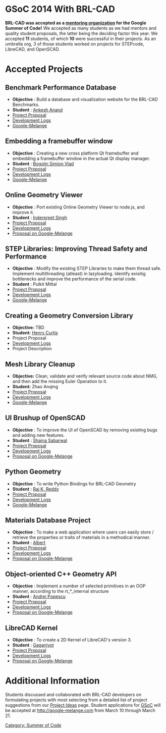 # GSoC 2014 With BRL-CAD

**BRL-CAD was accepted as a [mentoring
organization](http://www.google-melange.com/) for the Google Summer of
Code!** We accepted as many students as we had mentors and quality
student proposals, the latter being the deciding factor this year. We
accepted **11** students, of which **10** were successful in their
projects. As an umbrella org, 3 of those students worked on projects for
STEPcode, LibreCAD, and OpenSCAD.

# Accepted Projects

## Benchmark Performance Database

-   **Objective** : Build a database and visualization website for the
    BRL-CAD Benchmarks.
-   **Student** : [Ankesh
    Anand](http://brlcad.org/wiki/User:Ankeshanand/)
-   [Project
    Proposal](http://brlcad.org/wiki/User:Ankeshanand/GSoC14/proposal)
-   [Development
    Logs](http://brlcad.org/wiki/User:Ankeshanand/GSoC14/logs)
-   [Google-Melange](http://www.google-melange.com/gsoc/project/details/google/gsoc2014/ankeshanand/5750085036015616)

## Embedding a framebuffer window

-   **Objective** : Creating a new cross platform Qt framebuffer and
    embedding a framebuffer window in the actual Qt display manager.
-   **Student** : [Bogolin Simion
    Vlad](http://brlcad.org/wiki/User:Vladbogolin)
-   [Project
    Proposal](http://brlcad.org/wiki/User:Vladbogolin/Proposal/EmbeddingFrameBuffer)
-   [Development
    Logs](http://brlcad.org/wiki/User:Vladbogolin/GSoC2014/Logs)
-   [Google-Melange](https://www.google-melange.com/gsoc/project/details/google/gsoc2014/vladbogolin/5812572515205120)

## Online Geometry Viewer

-   **Objective** : Port existing Online Geometry Viewer to node.js, and
    improve it.
-   **Student** : [Inderpreet
    Singh](http://brlcad.org/wiki/User:Inderpreet/)
-   [Project
    Proposal](http://brlcad.org/wiki/User:Inderpreet/OGV_Proposal)
-   [Development
    Logs](http://brlcad.org/wiki/User:Inderpreet/GSoC14/logs)
-   [Proposal on
    Google-Melange](http://www.google-melange.com/gsoc/proposal/public/google/gsoc2014/ishwerdas/5649050225344512)

## STEP Libraries: Improving Thread Safety and Performance

-   **Objective** : Modify the existing STEP Libraries to make them
    thread safe. Implement multithreading (atleast) in lazyloading.
    Identify exisitig bottlenecks and improve the performance of the
    serial code.
-   **Student** : Pulkit Mittal
-   [Project
    Proposal](http://brlcad.org/wiki/User:Pulkit%20Mittal/GSOC2014/proposal)
-   [Development
    Logs](http://brlcad.org/wiki/User:Pulkit%20Mittal/GSOC2014/logs)
-   [Google-Melange](https://www.google-melange.com/gsoc/proposal/review/student/google/gsoc2014/hoiji/5629499534213120)

## Creating a Geometry Conversion Library

-   **Objective:** TBD
-   **Student:** [Henry
    Curtis](http://brlcad.org/wiki/User:Hcurtis0010/)
-   Project Proposal
-   [Development
    Logs](http://brlcad.org/wiki/User:Hcurtis0010/GSoC2014/logs)
-   Project Description

## Mesh Library Cleanup

-   **Objective:** Clean, validate and verify relevant source code about
    NMG, and then add the missing Euler Operation to it.
-   **Student:** Zhao Anqing
-   [Project Proposal](http://brlcad.org/wiki/User:Clouddrift/GSoC2014)
-   [Development
    Logs](http://brlcad.org/wiki/User:Clouddrift/GSoC2014/Logs)
-   [Google-Melange](https://www.google-melange.com/gsoc/proposal/review/student/google/gsoc2014/clouddrift/5668600916475904)

## UI Brushup of OpenSCAD

-   **Objective** : To improve the UI of OpenSCAD by removing existing
    bugs and adding new features.
-   **Student** : [Shaina
    Sabarwal](http://brlcad.org/wiki/User:Shainasabarwal/)
-   [Project
    Proposal](http://brlcad.org/wiki/User:Shainasabarwal/Openscad_UI_Brushup)
-   [Development
    Logs](http://brlcad.org/wiki/User:Shainasabarwal/GSoC14/logs)
-   [Proposal on
    Google-Melange](http://www.google-melange.com/gsoc/proposal/review/student/google/gsoc2014/shaina/5629499534213120)

## Python Geometry

-   **Objective** : To write Python Bindings for BRL-CAD Geometry
-   **Student** : [Raj K.
    Reddy](http://brlcad.org/wiki/User:Krajkreddy/main)
-   [Project
    Proposal](http://brlcad.org/wiki/User:Krajkreddy/GSOC14/proposal)
-   [Development
    Logs](http://brlcad.org/wiki/User:Krajkreddy/GSOC14/summary)
-   [Google-Melange](http://www.google-melange.com/gsoc/project/details/google/gsoc2014/krajkreddy/5766466041282560)

## Materials Database Project

-   **Objective** : To make a web application where users can easily
    store / retrieve the properties or traits of materials in a
    methodical manner.
-   **Student** : [Albert](http://brlcad.org/wiki/User:Albertcoder/)
-   [Project
    Proposal](http://brlcad.org/wiki/User:Albertcoder/Proposal/materialdatabase)
-   [Development
    Logs](http://brlcad.org/wiki/User:Albertcoder/GSoC2014/logs)
-   [Proposal on
    Google-Melange](http://www.google-melange.com/gsoc/proposal/public/google/gsoc2014/albertcoder/5629499534213120)

## Object-oriented C++ Geometry API

-   **Objective** : Implement a number of selected primitives in an OOP
    manner, according to the rt_\*_internal structure
-   **Student** : [Andrei
    Popescu](http://brlcad.org/wiki/User:Popescu.andrei1991)
-   [Project
    Proposal](http://brlcad.org/wiki/User:Popescu.andrei1991/proposal2014)
-   [Development
    Logs](http://brlcad.org/wiki/User:Popescu.andrei1991/devlogs2014)
-   [Proposal on
    Google-Melange](https://www.google-melange.com/gsoc/project/details/google/gsoc2014/popescuandrei/5653164804014080)

## LibreCAD Kernel

-   **Objective** : To create a 2D Kernel of LibreCAD's version 3.
-   **Student** :
    [Gaganjyot](http://brlcad.org/wiki/User:Gaganjyotsingh/)
-   [Project
    Proposal](http://brlcad.org/wiki/User:Gaganjyotsingh/Proposal/LibreCADkickoff)
-   [Development Logs](http://codebasement.wordpress.com/)
-   [Proposal on
    Google-Melange](http://www.google-melange.com/gsoc/proposal/review/student/google/gsoc2014/gaganjyot/5662278724616192)

# Additional Information

Students discussed and collaborated with BRL-CAD developers on
formulating projects with most selecting from a detailed list of project
suggestions from our [Project
Ideas](Google_Summer_of_Code/Project_Ideas.md) page. Student
applications for [GSoC](Google_Summer_of_Code.md) will be
accepted at <http://google-melange.com> from March 10 through March 21.

[Category: Summer of Code](Category:_Summer_of_Code.md)
